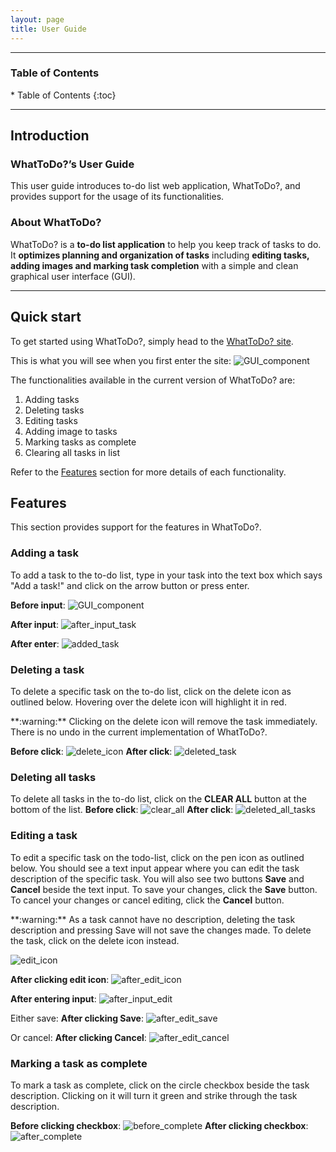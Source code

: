 ```yaml
---
layout: page
title: User Guide
---
```

---
<h3>Table of Contents</h3>
* Table of Contents
{:toc}

--------------------------------------------------------------------------------------------------------------------
## Introduction

### WhatToDo?’s User Guide

This user guide introduces to-do list web application, WhatToDo?,
and provides support for the usage of its functionalities.

### About WhatToDo?

WhatToDo? is a **to-do list application** to help you keep track of tasks to do.
It **optimizes planning and organization of tasks** including **editing tasks, adding images and marking task completion** with a simple and clean graphical user interface (GUI).

--------------------------------------------------------------------------------------------------------------------
## Quick start
To get started using WhatToDo?, simply head to the [WhatToDo? site](https://amylzting.github.io/whattodo/).

This is what you will see when you first enter the site:
![GUI_component](../images/whattodo_home)

The functionalities available in the current version of WhatToDo? are: 
1. Adding tasks
2. Deleting tasks
3. Editing tasks
4. Adding image to tasks
5. Marking tasks as complete
6. Clearing all tasks in list

Refer to the [Features](#features) section for more details of each functionality.

## Features
This section provides support for the features in WhatToDo?.

### Adding a task
To add a task to the to-do list, type in your task into the text box which says "Add a task!" and click on the arrow button or press enter.

**Before input**:
![GUI_component](images/whattodo_home)

**After input**:
![after_input_task](images/add_task)

**After enter**:
![added_task](images/added_task)

### Deleting a task
To delete a specific task on the to-do list, click on the delete icon as outlined below. 
Hovering over the delete icon will highlight it in red.
<div markdown="block" class="alert alert-warning" markdown="1">
**:warning:**
Clicking on the delete icon will remove the task immediately. There is no undo in the current implementation of WhatToDo?.
</div>

**Before click**:
![delete_icon](images/delete_task)
**After click**:
![deleted_task](images/deleted_task)

### Deleting all tasks
To delete all tasks in the to-do list, click on the **CLEAR ALL** button at the bottom of the list.
**Before click**:
![clear_all](images/delete_all_task)
**After click**:
![deleted_all_tasks](images/deleted_all_task)

### Editing a task
To edit a specific task on the todo-list, click on the pen icon as outlined below. You should see a text input appear where you can edit the task description of the specific task. You will also see two buttons **Save** and **Cancel** beside the text input.
To save your changes, click the **Save** button.
To cancel your changes or cancel editing, click the **Cancel** button.

<div markdown="block" class="alert alert-warning" markdown="1">
**:warning:**
As a task cannot have no description, deleting the task description and pressing Save will not save the changes made. To delete the task, click on the delete icon instead.
</div>

![edit_icon](images/edit_icon)

**After clicking edit icon**:
![after_edit_icon](images/after_edit_icon)

**After entering input**:
![after_input_edit](images/after_input_edit)

Either save:
**After clicking Save**:
![after_edit_save](images/after_edit_save)

Or cancel:
**After clicking Cancel**:
![after_edit_cancel](images/after_edit_cancel)

### Marking a task as complete
To mark a task as complete, click on the circle checkbox beside the task description.
Clicking on it will turn it green and strike through the task description.

**Before clicking checkbox**:
![before_complete](images/before_complete)
**After clicking checkbox**:
![after_complete](images/after_complete)

